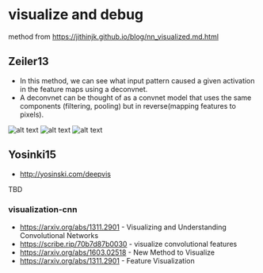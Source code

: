 # visualize and debug

 method from https://jithinjk.github.io/blog/nn_visualized.md.html

## Zeiler13
* In this method, we can see what input pattern caused a given activation in the feature maps using a deconvnet.
* A deconvnet can be thought of as a convnet model that uses the same components (filtering, pooling) but in reverse(mapping features to pixels). 

![alt text](image.png)
![alt text](image-1.png)
![alt text](image-2.png)


## Yosinki15

*  http://yosinski.com/deepvis

TBD


### visualization-cnn
* https://arxiv.org/abs/1311.2901 - Visualizing and Understanding Convolutional Networks
* https://scribe.rip/70b7d87b0030 - visualize convolutional features
* https://arxiv.org/abs/1603.02518 - New Method to Visualize
* https://arxiv.org/abs/1311.2901 - Feature Visualization
